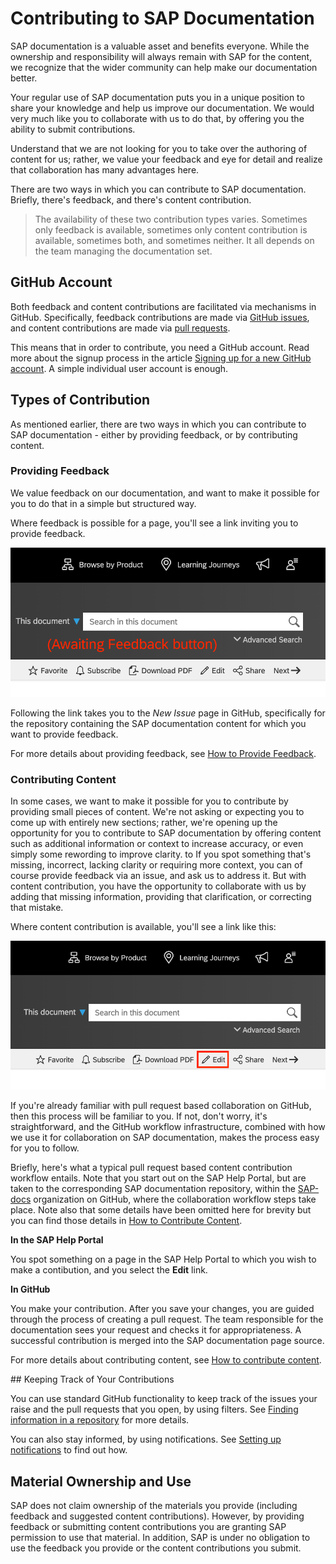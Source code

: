 # Contributing to SAP Documentation

SAP documentation is a valuable asset and benefits everyone. While the ownership and responsibility will always remain with SAP for the content, we recognize that the wider community can help make our documentation better.

Your regular use of SAP documentation puts you in a unique position to share your knowledge and help us improve our documentation. We would very much like you to collaborate with us to do that, by offering you the ability to submit contributions.

Understand that we are not looking for you to take over the authoring of content for us; rather, we value your feedback and eye for detail and realize that collaboration has many advantages here.

There are two ways in which you can contribute to SAP documentation. Briefly, there's feedback, and there's content contribution.

> The availability of these two contribution types varies. Sometimes only feedback is available, sometimes only content contribution is available, sometimes both, and sometimes neither. It all depends on the team managing the documentation set.

## GitHub Account

Both feedback and content contributions are facilitated via mechanisms in GitHub. Specifically, feedback contributions are made via [GitHub issues][github-issues], and content contributions are made via [pull requests][github-pull-requests].

This means that in order to contribute, you need a GitHub account. Read more about the signup process in the article [Signing up for a new GitHub account][github-signup]. A simple individual user account is enough.

## Types of Contribution

As mentioned earlier, there are two ways in which you can contribute to SAP documentation - either by providing feedback, or by contributing content.

### Providing Feedback

We value feedback on our documentation, and want to make it possible for you to do that in a simple but structured way.

Where feedback is possible for a page, you'll see a link inviting you to provide feedback.

![Feedback link](assets/feedback-link.png)

Following the link takes you to the *New Issue* page in GitHub, specifically for the repository containing the SAP documentation content for which you want to provide feedback.

For more details about providing feedback, see [How to Provide Feedback](feedback.md).

### Contributing Content 

In some cases, we want to make it possible for you to contribute by providing small pieces of content. We're not asking or expecting you to come up with entirely new sections; rather, we're opening up the opportunity for you to contribute to SAP documentation by offering content such as additional information or context to increase accuracy, or even simply some rewording to improve clarity.
to
If you spot something that's missing, incorrect, lacking clarity or requiring more context, you can of course provide feedback via an issue, and ask us to address it. But with content contribution, you have the opportunity to collaborate with us by adding that missing information, providing that clarification, or correcting that mistake.

Where content contribution is available, you'll see a link like this:

![Content contribution link](assets/content-contribution-link.png)

If you're already familiar with pull request based collaboration on GitHub, then this process will be familiar to you. If not, don't worry, it's straightforward, and the GitHub workflow infrastructure, combined with how we use it for collaboration on SAP documentation, makes the process easy for you to follow.

Briefly, here's what a typical pull request based content contribution workflow entails. Note that you start out on the SAP Help Portal, but are taken to the corresponding SAP documentation repository, within the [SAP-docs][sap-docs-org] organization on GitHub, where the collaboration workflow steps take place. Note also that some details have been omitted here for brevity but you can find those details in [How to Contribute Content](content-contribution/README.md).

**In the SAP Help Portal**

You spot something on a page in the SAP Help Portal to which you wish to make a contibution, and you select the **Edit** link.

**In GitHub**

You make your contribution. After you save your changes, you are guided through the process of creating a pull request. The team responsible for the documentation sees your request and checks it for appropriateness. A successful contribution is merged into the SAP documentation page source.

For more details about contributing content, see [How to contribute content](content-contribution/README.md).


## Keeping Track of Your Contributions

You can use standard GitHub functionality to keep track of the issues your raise and the pull requests that you open, by using filters. See [Finding information in a repository](https://docs.github.com/en/github/managing-your-work-on-github/finding-information-in-a-repository) for more details.

You can also stay informed, by using notifications. See [Setting up notifications](https://docs.github.com/en/github/managing-subscriptions-and-notifications-on-github/setting-up-notifications) to find out how.

## Material Ownership and Use

SAP does not claim ownership of the materials you provide (including feedback and suggested content contributions). However, by providing feedback or submitting content contributions you are granting SAP permission to use that material. In addition, SAP is under no obligation to use the feedback you provide or the content contributions you submit.

[github-issues]: https://guides.github.com/features/issues/
[github-pull-requests]: https://docs.github.com/en/github/collaborating-with-issues-and-pull-requests/about-pull-requests
[github-signup]: https://docs.github.com/en/github/getting-started-with-github/signing-up-for-a-new-github-account
[sap-docs-org]: https://github.com/SAP-docs/
